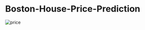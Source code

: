 # Boston-House-Price-Prediction

![price](https://github.com/Armin-Abdollahi/Boston-House-Price-Prediction/assets/103449830/999cfdea-f221-48fd-8858-0ab387da3c4b)

